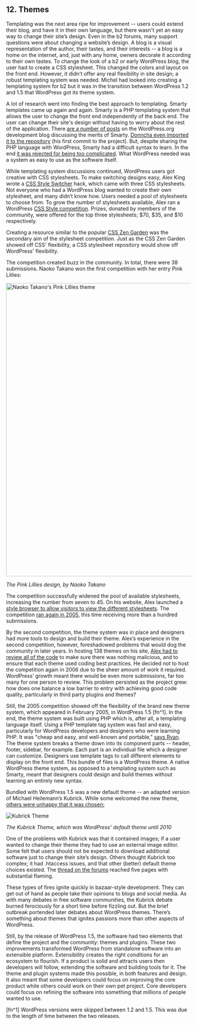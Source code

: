 ## 12. Themes

Templating was the next area ripe for improvement -- users could extend their blog, and have it in their own language, but there wasn't yet an easy way to change their site’s design. Even in the b2 forums, many support questions were about changing a website’s design. A blog is a visual representation of the author, their tastes, and their interests -- a blog is a home on the internet, and, just with any home, owners decorate it according to their own tastes. To change the look of a b2 or early WordPress blog, the user had to create a CSS stylesheet. This changed the colors and layout on the front end. However, it didn’t offer any real flexibility in site design; a robust templating system was needed. Michel had looked into creating a templating system for b2 but it was in the transition between WordPress 1.2 and 1.5 that WordPress got its theme system. 

A lot of research went into finding the best approach to templating. Smarty templates came up again and again. Smarty is a PHP templating system that allows the user to change the front end independently of the back end. The user can change their site's design without having to worry about the rest of the application. There [are a number of posts](http://wordpress.org/news/2003/04/smarty-and-smarttemplate/) on the WordPress.org development blog discussing the merits of Smarty. [Donncha even imported it to the repository](http://core.trac.wordpress.org/changeset/530) (his first commit to the project). But, despite sharing the PHP language with WordPress, Smarty had a difficult syntax to learn. In the end [it was rejected for being too complicated](http://wordpress.org/support/topic/smarty-the-templating-system-that-came-from-hell?replies=6#post-22474). What WordPress needed was a system as easy to use as the software itself. 


While templating system discussions continued, WordPress users got creative with CSS stylesheets. To make switching designs easy, Alex King wrote a [CSS Style Switcher](http://alexking.org/blog/2004/01/20/wordpress-css-style-switcher) hack, which came with three CSS stylesheets. Not everyone who had a WordPress blog wanted to create their own stylesheet, and many didn’t know how. Users needed a pool of stylesheets to choose from. To grow the number of stylesheets available, Alex ran a WordPress [CSS Style competition](http://alexking.org/blog/2004/01/25/wordpress-css-style-competition). Prizes, donated by members of the community, were offered for the top three stylesheets; $70, $35, and $10 respectively. 

Creating a resource similar to the popular [CSS Zen Garden](http://csszengarden.com) was the secondary aim of the stylesheet competition. Just as the CSS Zen Garden showed off CSS' flexibility, a CSS stylesheet repository would show off WordPress' flexibility.

The competition created buzz in the community. In total, there were 38 submissions. Naoko Takano won the first competition with her entry Pink Lillies:

<img src="../../Resources/images/12/pink-lillies.png" alt="Naoko Takano's Pink Lillies theme" width="800px" />

*The Pink Lillies design, by Naoko Takano*

The competition successfully widened the pool of available stylesheets, increasing the number from seven to 45. On his website, Alex launched a [style browser to allow visitors to view the different stylesheets](http://alexking.org/projects/wordpress/styles/sample.php?wpstyle=pink_lilies). The competition [ran again in 2005](http://alexking.org/blog/2005/02/27/wordpress-theme-competition), this time receiving more than a hundred submissions. 

By the second competition, the theme system was in place and designers had more tools to design and build their theme. Alex’s experience in the second competition, however, foreshadowed problems that would dog the community in later years. In hosting 138 themes on his site, [Alex had to review all of the code](http://alexking.org/blog/2005/03/28/theme-competition) to make sure there was nothing malicious, and to ensure that each theme used coding best practices. He decided not to host the competition again in 2006 due to the sheer amount of work it required. WordPress’ growth meant there would be even more submissions, far too many for one person to review. This problem persisted as the project grew: how does one balance a low barrier to entry with achieving good code quality, particularly in third party plugins and themes?

Still, the 2005 competition showed off the flexibility of the brand new theme system, which appeared in February 2005, in WordPress 1.5 [fn^1]. In the end, the theme system was built using PHP which is, after all, a templating language itself. Using a PHP template tag system was fast and easy, particularly for WordPress developers and designers who were learning PHP. It was "cheap and easy, and well-known and portable," [says Ryan](http://archive.wordpress.org/interviews/2013_05_15_Boren1.html#L101). The theme system breaks a theme down into its component parts -- header, footer, sidebar, for example. Each part is an individual file which a designer can customize. Designers use template tags to call different elements to display on the front end. This bundle of files is a WordPress theme. A native WordPress theme system, as opposed to a templating system such as Smarty, meant that designers could design and build themes without learning an entirely new syntax.

Bundled with WordPress 1.5 was a new default theme -- an adapted version of Michael Heilemann’s Kubrick. While some welcomed the new theme, [others were unhappy that it was chosen:](https://web.archive.org/web/20041016090654/http://binarybonsai.com/archives/2004/08/22/kubrick-vs-wordpress/)

<img alt="Kubrick Theme" src="../../Resources/images/12/kubrick.jpg" />

*The Kubrick Theme, which was WordPress' default theme until 2010*

One of the problems with Kubrick was that it contained images; if a user wanted to change their theme they had to use an external image editor. Some felt that users should not be expected to download additional software just to change their site’s design. Others thought Kubrick too complex; it had .htaccess issues, and that other (better) default theme choices existed. The [thread on the forums](https://wordpress.org/support/topic/why-using-kubrick-on-13-is-a-mistake) reached five pages with substantial flaming. 

These types of fires ignite quickly in bazaar-style development. They can get out of hand as people take their opinions to blogs and social media. As with many debates in free software communities, the Kubrick debate burned ferociously for a short time before fizzling out. But the brief outbreak portended later debates about WordPress themes. There’s something about themes that ignites passions more than other aspects of WordPress. 

Still, by the release of WordPress 1.5, the software had two elements that define the project and the community: themes and plugins. These two improvements transformed WordPress from standalone software into an extensible platform. Extensibility creates the right conditions for an ecosystem to flourish. If a product is solid and attracts users then developers will follow, extending the software and building tools for it. The theme and plugin systems made this possible, in both features and design. It also meant that some developers could focus on improving the core product while others could work on their own pet project. Core developers could focus on refining the software into something that millions of people wanted to use.

[fn^1] WordPress versions were skipped between 1.2 and 1.5. This was due to the length of time between the two releases.
